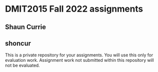 # DMIT2015 Fall 2022 assignments

## Shaun Currie

## shoncur

This is a private repository for your assignments. 
You will use this only for evaluation work. 
Assignment work not submitted within this repository will not be evaluated.
